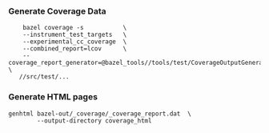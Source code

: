 ### Generate Coverage Data
```text
    bazel coverage -s           \
    --instrument_test_targets   \
    --experimental_cc_coverage  \ 
    --combined_report=lcov      \
    --coverage_report_generator=@bazel_tools//tools/test/CoverageOutputGenerator/java/com/google/devtools/coverageoutputgenerator:Main  \
   //src/test/...
```

### Generate HTML pages
```text
genhtml bazel-out/_coverage/_coverage_report.dat  \
        --output-directory coverage_html
```
